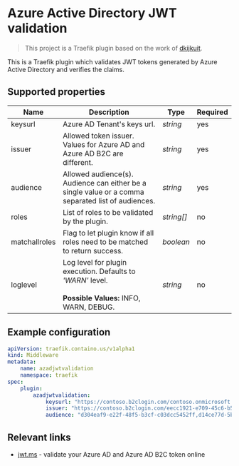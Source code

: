 # Azure Active Directory JWT validation

> This project is a Traefik plugin based on the work of [dkijkuit](https://github.com/dkijkuit/azurejwttokenvalidation). 

This is a Traefik plugin which validates JWT tokens generated by Azure Active Directory and verifies the claims.

## Supported properties

| Name | Description | Type | Required |
|------|-------------|------|----|
|keysurl | Azure AD Tenant's keys url. |*string*|  yes  |
|issuer | Allowed token issuer. Values for Azure AD and Azure AD B2C are different. |*string*| yes  |
|audience | Allowed audience(s). Audience can either be a single value or a comma separated list of audiences. |*string*| yes  |
|roles | List of roles to be validated by the plugin. |*string[]*| no  |
|matchallroles | Flag to let plugin know if all roles need to be matched to return success. |*boolean*| no  |
|loglevel | Log level for plugin execution. Defaults to *'WARN'* level. <br /><br /> **Possible Values:** INFO, WARN, DEBUG.  |*string*| no  |

## Example configuration

```yaml
apiVersion: traefik.containo.us/v1alpha1
kind: Middleware
metadata:
    name: azadjwtvalidation
    namespace: traefik
spec:
    plugin:
        azadjwtvalidation:
            keysurl: "https://contoso.b2clogin.com/contoso.onmicrosoft.com/b2c_1_signupsignin1/discovery/v2.0/keys"
            issuer: "https://contoso.b2clogin.com/eecc1921-e709-45c6-b5dc-0a92d28ae4b1/v2.0/"
            audience: "d304eaf9-e22f-48f5-b3cf-c03dcc5452ff,d14ce77d-5be7-437b-b165-16b57813ec4c"
```

## Relevant links

- [jwt.ms](https://jwt.ms/) - validate your Azure AD and Azure AD B2C token online
